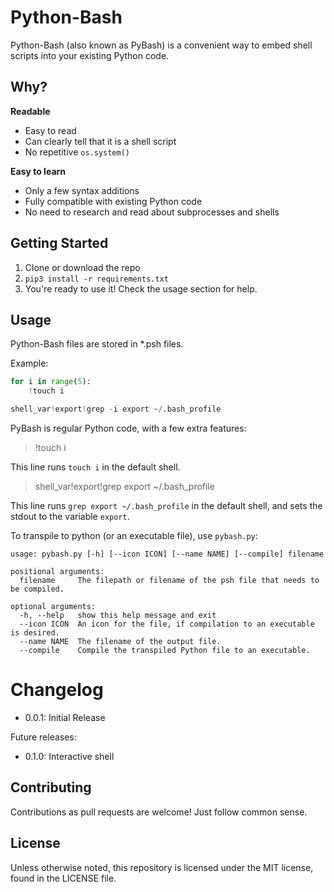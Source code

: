 # Python-Bash

Python-Bash (also known as PyBash) is a convenient way to embed shell scripts into your existing Python code.


## Why?

**Readable**
- Easy to read
- Can clearly tell that it is a shell script
- No repetitive `os.system()`

**Easy to learn**
- Only a few syntax additions
- Fully compatible with existing Python code
- No need to research and read about subprocesses and shells

## Getting Started

1. Clone or download the repo
2. `pip3 install -r requirements.txt`
3. You're ready to use it! Check the usage section for help.

## Usage

Python-Bash files are stored in *.psh files.

Example:

```python
for i in range(5):
    !touch i

shell_var!export!grep -i export ~/.bash_profile
```

PyBash is regular Python code, with a few extra features:

> !touch i

This line runs `touch i` in the default shell.

> shell_var!export!grep export ~/.bash_profile

This line runs `grep export ~/.bash_profile` in the default shell, and sets the stdout to the variable `export`.


To transpile to python (or an executable file), use `pybash.py`:
```
usage: pybash.py [-h] [--icon ICON] [--name NAME] [--compile] filename

positional arguments:
  filename     The filepath or filename of the psh file that needs to be compiled.

optional arguments:
  -h, --help   show this help message and exit
  --icon ICON  An icon for the file, if compilation to an executable is desired.
  --name NAME  The filename of the output file.
  --compile    Compile the transpiled Python file to an executable.
```

# Changelog

- 0.0.1: Initial Release

Future releases:

- 0.1.0: Interactive shell


## Contributing

Contributions as pull requests are welcome! Just follow common sense.


## License

Unless otherwise noted, this repository is licensed under the MIT license, found in the LICENSE file.

